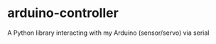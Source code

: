 arduino-controller
==================

A Python library interacting with my Arduino (sensor/servo) via serial
